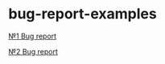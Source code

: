 # bug-report-examples
[№1 Bug report](https://drive.google.com/file/d/1x7yrsW4tXDIWiKg_sJ1hVIlImnKf3tSQ/view?usp=sharing)
  
[№2 Bug report](https://drive.google.com/file/d/1g_y7OKE-oxmvsFGEZFwZG2W2DmPLK3Gx/view?usp=sharing)
